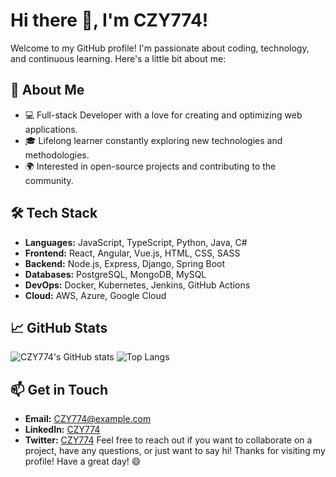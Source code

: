 # Hi there 👋, I'm CZY774!
Welcome to my GitHub profile! I'm passionate about coding, technology, and continuous learning. Here's a little bit about me:
## 🌟 About Me
- 💻 Full-stack Developer with a love for creating and optimizing web applications.
- 🎓 Lifelong learner constantly exploring new technologies and methodologies.
- 🌍 Interested in open-source projects and contributing to the community.
## 🛠 Tech Stack
- **Languages:** JavaScript, TypeScript, Python, Java, C#
- **Frontend:** React, Angular, Vue.js, HTML, CSS, SASS
- **Backend:** Node.js, Express, Django, Spring Boot
- **Databases:** PostgreSQL, MongoDB, MySQL
- **DevOps:** Docker, Kubernetes, Jenkins, GitHub Actions
- **Cloud:** AWS, Azure, Google Cloud
## 📈 GitHub Stats
![CZY774's GitHub stats](https://github-readme-stats.vercel.app/api?username=CZY774&show_icons=true&theme=radical)
![Top Langs](https://github-readme-stats.vercel.app/api/top-langs/?username=CZY774&layout=compact&theme=radical)
## 📫 Get in Touch
- **Email:** CZY774@example.com
- **LinkedIn:** [CZY774](https://www.linkedin.com/in/CZY774)
- **Twitter:** [CZY774](https://twitter.com/CZY774)
Feel free to reach out if you want to collaborate on a project, have any questions, or just want to say hi!
Thanks for visiting my profile! Have a great day! 😄
